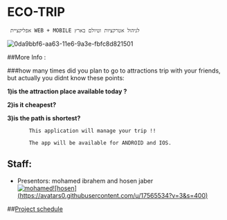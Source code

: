 # ECO-TRIP	
     אפליקציית WEB + MOBILE לניהול אטרקציות וטיולם בארץ


![0da9bbf6-aa63-11e6-9a3e-fbfc8d821501](https://cloud.githubusercontent.com/assets/17565534/20646422/22b1bd72-b491-11e6-99dc-68efdbf69c10.png)


##More Info :

###how many times did you plan to go to attractions trip with your friends, but actually you didnt know these points:

**1)is the attraction place available today ?**

**2)is it cheapest?**

**3)is the path is shortest?**
           
           This application will manage your trip !! 

           The app will be available for ANDROID and IOS.

## Staff:
* Presentors: mohamed ibrahem and hosen jaber <br>
[![mohamed](https://avatars3.githubusercontent.com/u/17565537?v=3&s=400)](https://github.com/mohamadir)[![hosen] 
(https://avatars0.githubusercontent.com/u/17565534?v=3&s=400)](https://github.com/hosenja)

##[Project schedule](https://calendar.google.com/calendar/embed?src=mohamdib%40gmail.com&ctz=Asia/Jerusalem)
